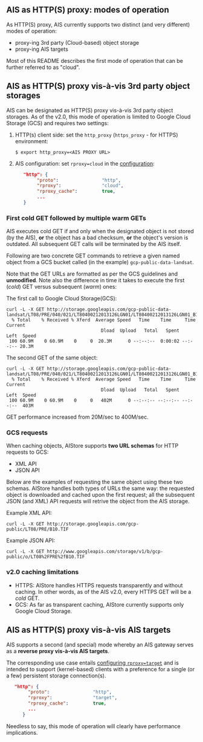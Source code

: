 ## AIS as HTTP(S) proxy: modes of operation

As HTTP(S) proxy, AIS currently supports two distinct (and very different) modes of operation:

* proxy-ing 3rd party (Cloud-based) object storage
* proxy-ing AIS targets

Most of this README describes the first mode of operation that can be further referred to as "cloud".

## AIS as HTTP(S) proxy vis-à-vis 3rd party object storages

AIS can be designated as HTTP(S) proxy vis-à-vis 3rd party object storages. As of the v2.0, this mode of operation is limited to Google Cloud Storage (GCS) and requires two settings:

1. HTTP(s) client side: set the `http_proxy` (`https_proxy` - for HTTPS) environment:
   ```shell
   $ export http_proxy=<AIS PROXY URL>
   ```
2. AIS configuration: set `rproxy=cloud` in the [configuration](/ais/setup/config.sh):
   ```json
      "http": {
           "proto":                "http",
           "rproxy":               "cloud",
           "rproxy_cache":         true,
           ...
      }
   ```

### First cold GET followed by multiple warm GETs

AIS executes cold GET if and only when the designated object is not stored (by the AIS), **or** the object has a bad checksum, **or** the object's version is outdated. All subsequent GET calls will be terminated by the AIS itself.

Following are two concrete GET commands to retrieve a given named object from a GCS bucket called (in the example) `gcp-public-data-landsat`.

Note that the GET URLs are formatted as per the GCS guidelines and **unmodified**. Note also the difference in time it takes to execute the first (*cold*) GET versus subsequent (*warm*) ones:

The first call to Google Cloud Storage(GCS):

```shell
curl -L -X GET http://storage.googleapis.com/gcp-public-data-landsat/LT08/PRE/040/021/LT80400212013126LGN01/LT80400212013126LGN01_B10.TIF
  % Total    % Received % Xferd  Average Speed   Time    Time     Time  Current
                                   Dload  Upload   Total   Spent    Left  Speed
 100 60.9M    0 60.9M    0     0  20.3M      0 --:--:--  0:00:02 --:--:-- 20.3M

```

The second GET of the same object:

```shell
curl -L -X GET http://storage.googleapis.com/gcp-public-data-landsat/LT08/PRE/040/021/LT80400212013126LGN01/LT80400212013126LGN01_B10.TIF
  % Total    % Received % Xferd  Average Speed   Time    Time     Time  Current
                                   Dload  Upload   Total   Spent    Left  Speed
 100 60.9M    0 60.9M    0     0   402M      0 --:--:-- --:--:-- --:--:--  403M
```

GET performance increased from 20M/sec to 400M/sec.

### GCS requests

When caching objects, AIStore supports **two URL schemas** for HTTP requests to GCS:

* XML API
* JSON API

Below are the examples of requesting the same object using these two schemas. AIStore handles both types of URLs the same way: the requested object is downloaded and cached upon the first request; all the subsequent JSON (and XML) API requests will retrive the object from the AIS storage.

Example XML API:

```shell
curl -L -X GET http://storage.googleapis.com/gcp-public/LT08/PRE/B10.TIF
```

Example JSON API:

```shell
curl -L -X GET http://www.googleapis.com/storage/v1/b/gcp-public/o/LT08%2FPRE%2fB10.TIF
```

### v2.0 caching limitations

* HTTPS: AIStore handles HTTPS requests transparently and without caching. In other words, as of the AIS v2.0, every HTTPS GET will be a *cold* GET.
* GCS: As far as transparent caching, AIStore currently supports only Google Cloud Storage.

## AIS as HTTP(S) proxy vis-à-vis AIS targets

AIS supports a second (and special) mode whereby an AIS gateway serves as a **reverse proxy vis-à-vis AIS targets**.

The corresponding use case entails [configuring `rproxy=target`](/ais/setup/config.sh) and is intended to support (kernel-based) clients with a preference for a single (or a few) persistent storage connection(s).
```json
   "http": {
        "proto":                "http",
        "rproxy":               "target",
        "rproxy_cache":         true,
        ...
      }
```

Needless to say, this mode of operation will clearly have performance implications.
